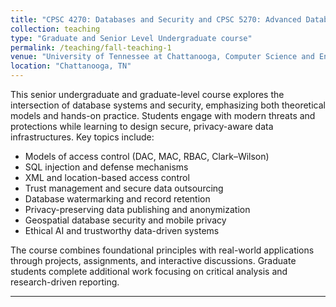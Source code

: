 ```yaml
---
title: "CPSC 4270: Databases and Security and CPSC 5270: Advanced Database and Database Security"
collection: teaching
type: "Graduate and Senior Level Undergraduate course"
permalink: /teaching/fall-teaching-1
venue: "University of Tennessee at Chattanooga, Computer Science and Engineering"
location: "Chattanooga, TN"
---
```


This senior undergraduate and graduate-level course explores the intersection of database systems and security, emphasizing both theoretical models and hands-on practice. Students engage with modern threats and protections while learning to design secure, privacy-aware data infrastructures. Key topics include:

- Models of access control (DAC, MAC, RBAC, Clark–Wilson)
- SQL injection and defense mechanisms
- XML and location-based access control
- Trust management and secure data outsourcing
- Database watermarking and record retention
- Privacy-preserving data publishing and anonymization
- Geospatial database security and mobile privacy
- Ethical AI and trustworthy data-driven systems

The course combines foundational principles with real-world applications through projects, assignments, and interactive discussions. Graduate students complete additional work focusing on critical analysis and research-driven reporting.

---
